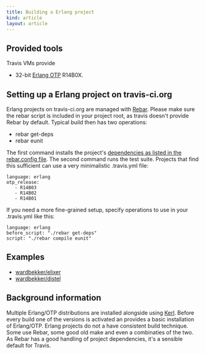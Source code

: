 ```yaml
---
title: Building a Erlang project
kind: article
layout: article
---
```


## Provided tools

Travis VMs provide

* 32-bit [Erlang OTP](http://www.erlang.org/download.html) R14B0X.

## Setting up a Erlang project on travis-ci.org

Erlang projects on travis-ci.org are managed with [Rebar](https://github.com/basho/rebar). Please make sure the rebar script is included in your project root, as travis doesn't provide Rebar by default. Typical build then has two operations:

 * rebar get-deps
 * rebar eunit

The first command installs the project's [dependencies as listed in the rebar.config file](https://github.com/basho/riak/blob/master/rebar.config). The second command runs the test suite. 
Projects that find this sufficient can use a very minimalistic .travis.yml file: 

    language: erlang
    otp_release:
       - R14B03
       - R14B02
       - R14B01

If you need a more fine-grained setup, specify operations to use in your .travis.yml like this:

    language: erlang
    before_script: "./rebar get-deps"
    script: "./rebar compile eunit"

## Examples

 * [wardbekker/elixer](https://github.com/wardbekker/elixir/blob/master/.travis.yml)
 * [wardbekker/distel](https://github.com/wardbekker/distel/blob/master/.travis.yml)
 
## Background information
 
Multiple Erlang/OTP distributions are installed alongside using [Kerl](https://github.com/spawngrid/kerl/tree/). Before every build one of the versions is activated an provides a basic installation of Erlang/OTP. Erlang projects do not a have consistent build technique. Some use Rebar, some good old make and even a combinaties of the two. As Rebar has a good handling of project dependencies, it's a sensible default for Travis.
   
